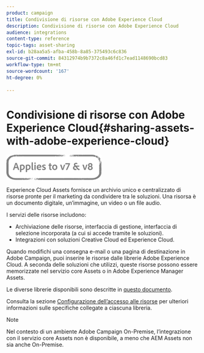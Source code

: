 ```yaml
---
product: campaign
title: Condivisione di risorse con Adobe Experience Cloud
description: Condivisione di risorse con Adobe Experience Cloud
audience: integrations
content-type: reference
topic-tags: asset-sharing
exl-id: b28aa5a5-afba-458b-8a85-375493c6c836
source-git-commit: 84312974b9b7372c8a46fd1c7ead1148690bcd83
workflow-type: tm+mt
source-wordcount: '167'
ht-degree: 0%

---
```


# Condivisione di risorse con Adobe Experience Cloud{#sharing-assets-with-adobe-experience-cloud}

![](../../assets/common.svg)

Experience Cloud Assets fornisce un archivio unico e centralizzato di risorse pronte per il marketing da condividere tra le soluzioni. Una risorsa è un documento digitale, un’immagine, un video o un file audio.

I servizi delle risorse includono:

* Archiviazione delle risorse, interfaccia di gestione, interfaccia di selezione incorporata (a cui si accede tramite le soluzioni).
* Integrazioni con soluzioni Creative Cloud ed Experience Cloud.

Quando modifichi una consegna e-mail o una pagina di destinazione in Adobe Campaign, puoi inserire le risorse dalle librerie Adobe Experience Cloud. A seconda delle soluzioni che utilizzi, queste risorse possono essere memorizzate nel servizio core Assets o in Adobe Experience Manager Assets.

Le diverse librerie disponibili sono descritte in [questo documento](https://experienceleague.adobe.com/docs/core-services/interface/assets/experience-cloud-assets.html).

Consulta la sezione [Configurazione dell’accesso alle risorse](../../integrations/using/configuring-access-to-assets.md) per ulteriori informazioni sulle specifiche collegate a ciascuna libreria.

>[!NOTE]
>
>Nel contesto di un ambiente Adobe Campaign On-Premise, l’integrazione con il servizio core Assets non è disponibile, a meno che AEM Assets non sia anche On-Premise.
